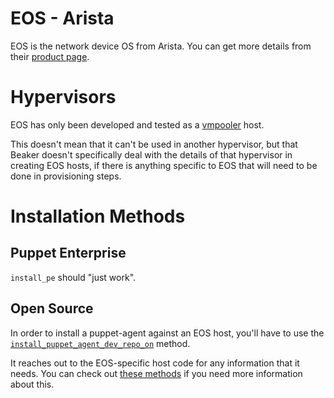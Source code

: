 # EOS - Arista

EOS is the network device OS from Arista. You can get more details from their
[product page](https://www.arista.com/en/products/eos).

# Hypervisors

EOS has only been developed and tested as a
[vmpooler](https://github.com/puppetlabs/vmpooler) host.

This doesn't mean that it can't be used in another hypervisor, but that
Beaker doesn't specifically deal with the details of that hypervisor in creating
EOS hosts, if there is anything specific to EOS that will need to be done in
provisioning steps.

# Installation Methods

## Puppet Enterprise

`install_pe` should "just work".

## Open Source

In order to install a puppet-agent against an EOS host, you'll have to use the
[`install_puppet_agent_dev_repo_on`](blob/master/lib/beaker/dsl/install_utils/foss_utils.rb#L1085)
method.

It reaches out to the EOS-specific host code for any information that it needs.
You can check out [these methods](blob/master/lib/beaker/host/eos.rb) if you
need more information about this.
